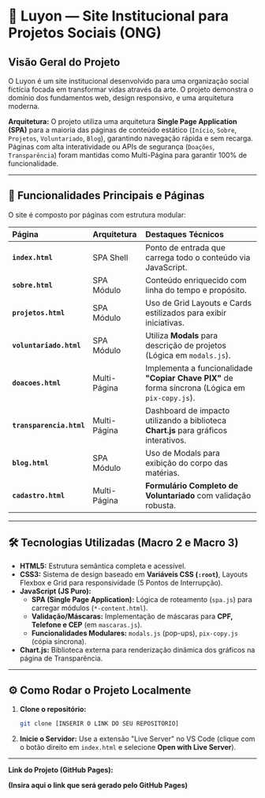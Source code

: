 # 🌟 Luyon — Site Institucional para Projetos Sociais (ONG)

## Visão Geral do Projeto

O Luyon é um site institucional desenvolvido para uma organização social fictícia focada em transformar vidas através da arte. O projeto demonstra o domínio dos fundamentos web, design responsivo, e uma arquitetura moderna.

**Arquitetura:** O projeto utiliza uma arquitetura **Single Page Application (SPA)** para a maioria das páginas de conteúdo estático (`Início`, `Sobre`, `Projetos`, `Voluntariado`, `Blog`), garantindo navegação rápida e sem recarga. Páginas com alta interatividade ou APIs de segurança (`Doações`, `Transparência`) foram mantidas como Multi-Página para garantir 100% de funcionalidade.

---

## 🚀 Funcionalidades Principais e Páginas

O site é composto por páginas com estrutura modular:

| Página | Arquitetura | Destaques Técnicos |
| :--- | :--- | :--- |
| **`index.html`** | SPA Shell | Ponto de entrada que carrega todo o conteúdo via JavaScript. |
| **`sobre.html`** | SPA Módulo | Conteúdo enriquecido com linha do tempo e propósito. |
| **`projetos.html`** | SPA Módulo | Uso de Grid Layouts e Cards estilizados para exibir iniciativas. |
| **`voluntariado.html`** | SPA Módulo | Utiliza **Modals** para descrição de projetos (Lógica em `modals.js`). |
| **`doacoes.html`** | Multi-Página | Implementa a funcionalidade **"Copiar Chave PIX"** de forma síncrona (Lógica em `pix-copy.js`). |
| **`transparencia.html`**| Multi-Página | Dashboard de impacto utilizando a biblioteca **Chart.js** para gráficos interativos. |
| **`blog.html`** | SPA Módulo | Uso de Modals para exibição do corpo das matérias. |
| **`cadastro.html`** | Multi-Página | **Formulário Completo de Voluntariado** com validação robusta. |

---

## 🛠️ Tecnologias Utilizadas (Macro 2 e Macro 3)

* **HTML5:** Estrutura semântica completa e acessível.
* **CSS3:** Sistema de design baseado em **Variáveis CSS (`:root`)**, Layouts Flexbox e Grid para responsividade (5 Pontos de Interrupção).
* **JavaScript (JS Puro):**
    * **SPA (Single Page Application):** Lógica de roteamento (`spa.js`) para carregar módulos (`*-content.html`).
    * **Validação/Máscaras:** Implementação de máscaras para **CPF, Telefone e CEP** (em `mascaras.js`).
    * **Funcionalidades Modulares:** `modals.js` (pop-ups), `pix-copy.js` (cópia síncrona).
* **Chart.js:** Biblioteca externa para renderização dinâmica dos gráficos na página de Transparência.

---

## ⚙️ Como Rodar o Projeto Localmente

1.  **Clone o repositório:**
    ```bash
    git clone [INSERIR O LINK DO SEU REPOSITÓRIO]
    ```
2.  **Inicie o Servidor:** Use a extensão "Live Server" no VS Code (clique com o botão direito em `index.html` e selecione **Open with Live Server**).

---

**Link do Projeto (GitHub Pages):**

**(Insira aqui o link que será gerado pelo GitHub Pages)**
